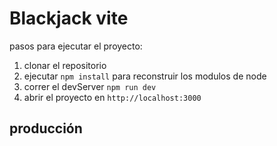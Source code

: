 # Blackjack vite

pasos para ejecutar el proyecto:

1. clonar el repositorio
2. ejecutar ```npm install``` para reconstruir los modulos de node
3. correr el devServer ```npm run dev```
4. abrir el proyecto en ```http://localhost:3000```


## producción